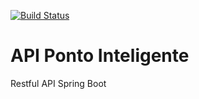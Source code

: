 [![Build Status](https://travis-ci.org/ivana-queiroz-assis/pontoInteligente.svg?branch=master)](https://travis-ci.org/ivana-queiroz-assis/pontoInteligente)

# API Ponto Inteligente
Restful API Spring Boot
